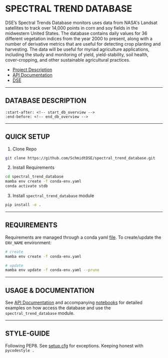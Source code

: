 #  SPECTRAL TREND DATABASE

DSE’s Spectral Trends Database monitors uses data from NASA's Landsat satellites to track over 14,000 points in corn and soy fields in the midwestern United States. The database contains daily values for 36 different vegetation indices from the year 2000 to present, along with a number of derivative metrics that are useful for detecting crop planting and harvesting. The data will be useful for myriad agriculture applications, including the study and monitoring of yield, yield-stability, soil
health, cover-cropping, and other sustainable agricultural practices.


- [Project Description](https://schmidtdse.github.io/spectral_trend_database)
- [API Documentation](https://schmidtdse.github.io/spectral_trend_database/docs)
- [DSE](https://dse.berkeley.edu)

---

## DATABASE DESCRIPTION

```{include} docs/pages/database.md
:start-after: <!-- start_db_overview -->
:end-before: <!-- end_db_overview -->
```

---

## QUICK SETUP

<!-- start_setup -->
1. Clone Repo

```bash
git clone https://github.com/SchmidtDSE/spectral_trend_database.git
```
2. Install Requirements

```bash
cd spectral_trend_database
mamba env create -f conda-env.yaml
conda activate stdb
```

3. Install `spectral_trend_database` module

```bash
pip install -e .
```
<!-- end_setup -->

---

## REQUIREMENTS

Requirements are managed through a conda yaml [file](./conda-env.yaml). To create/update the `ENV_NAME` environment:

```bash
# create
mamba env create -f conda-env.yaml

# update
mamba env update -f conda-env.yaml --prune
```

---

## USAGE & DOCUMENTATION

See [API Documentation](https://schmidtdse.github.io/spectral_trend_database/docs)
and accompanying [notebooks](https://github.com/SchmidtDSE/spectral_trend_database/tree/feat/apidocs/nb/public)
for detailed examples on how access the database and use the `spectral_trend_database` module.

--- 

## STYLE-GUIDE

Following PEP8. See [setup.cfg](./setup.cfg) for exceptions. Keeping honest with `pycodestyle .`


